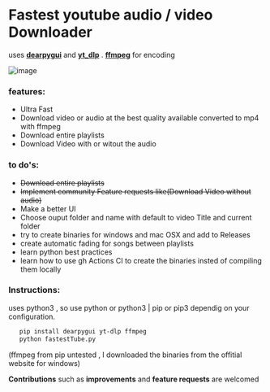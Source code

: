 # Fastest youtube audio / video Downloader
uses **[dearpygui](https://pypi.org/project/dearpygui/#dear-pygui)** and **[yt_dlp](https://pypi.org/project/yt-dlp/)** . **[ffmpeg](https://ffmpeg.org/)** for encoding

![image](https://user-images.githubusercontent.com/17380530/147417071-0b75581f-d40f-4a3d-bfc7-0738694248ad.png)


### features:
* Ultra Fast 
* Download video or audio at the best quality available converted to mp4 with ffmpeg
* Download entire playlists
* Download Video with or witout the audio
### to do's:
   * ~~Download entire playlists~~
   * ~~Implement community Feature requests like(Download Video without audio)~~ 
   * Make a better UI
   * Choose ouput folder and name with default to video Title and current folder
   * try to create binaries for windows and mac OSX and add to Releases
   * create automatic fading for songs between playlists
   * learn python best practices
   * learn how to use gh Actions CI to create the binaries insted of compiling them locally


### Instructions:
uses python3 , so use python or python3 | pip or pip3 dependig on your configuration.
   ```bash
      pip install dearpygui yt-dlp ffmpeg
      python fastestTube.py
   ```
   (ffmpeg from pip untested , I downloaded the binaries from the offitial website for windows)

**Contributions**  such as **improvements** and **feature requests** are welcomed
